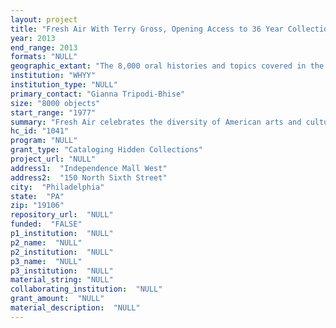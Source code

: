 ```yaml
--- 
layout: project 
title: "Fresh Air With Terry Gross, Opening Access to 36 Year Collection of WHYY's Peabody Award Winning Weekday Magazine of Contemporary Arts & Culture"
year: 2013
end_range: 2013
formats: "NULL"
geographic_extant: "The 8,000 oral histories and topics covered in the collection are international in scope--spanning all continents."
institution: "WHYY"
institution_type: "NULL"
primary_contact: "Gianna Tripodi-Bhise"
size: "8000 objects"
start_range: "1977"
summary: "Fresh Air celebrates the diversity of American arts and culture by engaging voices from a broad spectrum of art forms. Poets, novelists, playwrights, photographers, actors, filmmakers, musicians, composers, dancers, and choreographers are all regularly featured. Fresh Air also engages audiences by offering a wide variety of topics like domestic and international news, political issues, history and technology. Programs include: The U.S. Presidency with people like Jimmy Carter; The American Songbook with people like the Metropolitan Opera's Dawn Upshaw; Literature with authors like John Updike; Journalism with people like Katherine Graham; or Storytelling with illustrators like Maurice Sendak. Through multiple interviews with the same person spanning years, Fresh Air has provided an evolving perspective on many topics and personalities. Fresh Air's interviews with John Dean and others involved in Watergate helped listeners gain a new perspective as the national political scene changed, and see our current political events through the eyes of a Watergate insider. Fresh Air has also created multiple shows or series that deepen our understanding of the power and challenges of the free market economy or study the richness and history of race and ethnicity. For instance, following 9/11, Fresh Air spent several days deepening Americans' understanding of the complicated intersection of religion, politics, diplomacy and violence that contributed to that event."
hc_id: "1041"
program: "NULL"
grant_type: "Cataloging Hidden Collections"
project_url: "NULL"
address1:  "Independence Mall West"
address2:  "150 North Sixth Street"
city:  "Philadelphia"
state:  "PA"
zip: "19106"
repository_url:  "NULL"
funded:  "FALSE"
p1_institution:  "NULL"
p2_name:  "NULL"
p2_institution:  "NULL"
p3_name:  "NULL"
p3_institution:  "NULL"
material_string: "NULL"
collaborating_institution:  "NULL"
grant_amount:  "NULL"
material_description:  "NULL"
---
```

